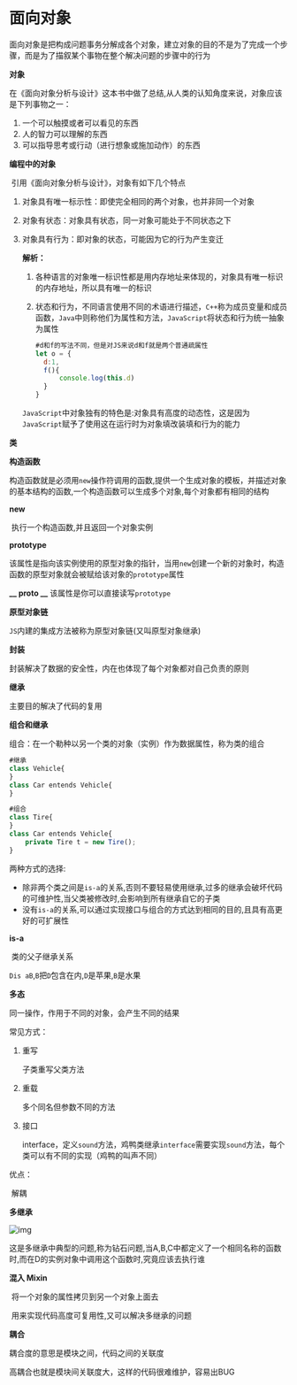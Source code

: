 # 面向对象

​	面向对象是把构成问题事务分解成各个对象，建立对象的目的不是为了完成一个步骤，而是为了描叙某个事物在整个解决问题的步骤中的行为

**对象**

​	在《面向对象分析与设计》这本书中做了总结,从人类的认知角度来说，对象应该是下列事物之一：	

1. 一个可以触摸或者可以看见的东西
2. 人的智力可以理解的东西
3. 可以指导思考或行动（进行想象或施加动作）的东西

**编程中的对象**

​	引用《面向对象分析与设计》，对象有如下几个特点

1. 对象具有唯一标示性：即使完全相同的两个对象，也并非同一个对象

2. 对象有状态：对象具有状态，同一对象可能处于不同状态之下

3. 对象具有行为：即对象的状态，可能因为它的行为产生变迁

   **解析：**

   1. 各种语言的对象唯一标识性都是用内存地址来体现的，对象具有唯一标识的内存地址，所以具有唯一的标识

   2. 状态和行为，不同语言使用不同的术语进行描述，`C++`称为成员变量和成员函数，`Java`中则称他们为属性和方法，`JavaScript`将状态和行为统一抽象为属性

      ```js
      #d和f的写法不同，但是对JS来说d和f就是两个普通疏属性
      let o = {
      	d:1,
      	f(){
      		console.log(this.d)
      	}
      }
      ```

   `JavaScript`中对象独有的特色是:对象具有高度的动态性，这是因为`JavaScript`赋予了使用这在运行时为对象填改装填和行为的能力

**类**



**构造函数**

 构造函数就是必须用`new`操作符调用的函数,提供一个生成对象的模板，并描述对象的基本结构的函数,一个构造函数可以生成多个对象,每个对象都有相同的结构

**new**

​	执行一个构造函数,并且返回一个对象实例

**prototype**

​	该属性是指向该实例使用的原型对象的指针，当用`new`创建一个新的对象时，构造函数的原型对象就会被赋给该对象的`prototype`属性

**__ proto __**
该属性是你可以直接读写`prototype`

**原型对象链**

 `JS`内建的集成方法被称为原型对象链(又叫原型对象继承)

**封装**

封装解决了数据的安全性，内在也体现了每个对象都对自己负责的原则

**继承**



主要目的解决了代码的复用

**组合和继承**

​	组合：在一个勒种以另一个类的对象（实例）作为数据属性，称为类的组合

```js
#继承
class Vehicle{
}
class Car entends Vehicle{
}

#组合
class Tire{
}
class Car entends Vehicle{
	private Tire t = new Tire();
}
```

两种方式的选择:

- 除非两个类之间是`is-a`的关系,否则不要轻易使用继承,过多的继承会破坏代码的可维护性,当父类被修改时,会影响到所有继承自它的子类
- 没有`is-a`的关系,可以通过实现接口与组合的方式达到相同的目的,且具有高更好的可扩展性

**is-a**

​	类的父子继承关系

​	`Dis aB`,`B`把`D`包含在内,`D`是苹果,`B`是水果

**多态**

同一操作，作用于不同的对象，会产生不同的结果

常见方式：

1. 重写

   子类重写父类方法

2. 重载

   多个同名但参数不同的方法

3. 接口

   interface，定义`sound`方法，鸡鸭类继承`interface`需要实现`sound`方法，每个类可以有不同的实现（鸡鸭的叫声不同）

优点：

​	解耦



**多继承**

![img](https://user-gold-cdn.xitu.io/2018/4/4/1628f43bd4d2ac8e?imageView2/0/w/1280/h/960/format/webp/ignore-error/1)

​	这是多继承中典型的问题,称为钻石问题,当A,B,C中都定义了一个相同名称的函数时,而在D的实例对象中调用这个函数时,究竟应该去执行谁



**混入 Mixin**

​	将一个对象的属性拷贝到另一个对象上面去

​	用来实现代码高度可复用性,又可以解决多继承的问题

**耦合**

耦合度的意思是模块之间，代码之间的关联度

高耦合也就是模块间关联度大，这样的代码很难维护，容易出BUG